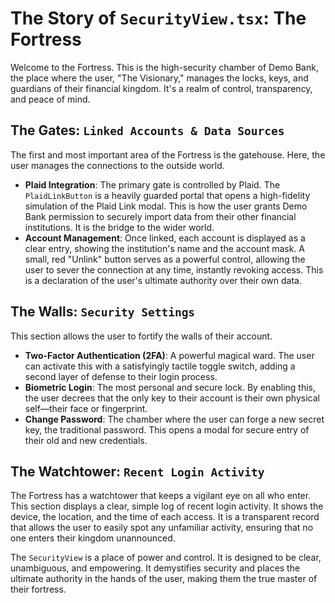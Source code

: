 # The Story of `SecurityView.tsx`: The Fortress

Welcome to the Fortress. This is the high-security chamber of Demo Bank, the place where the user, "The Visionary," manages the locks, keys, and guardians of their financial kingdom. It's a realm of control, transparency, and peace of mind.

## The Gates: `Linked Accounts & Data Sources`

The first and most important area of the Fortress is the gatehouse. Here, the user manages the connections to the outside world.

-   **Plaid Integration**: The primary gate is controlled by Plaid. The `PlaidLinkButton` is a heavily guarded portal that opens a high-fidelity simulation of the Plaid Link modal. This is how the user grants Demo Bank permission to securely import data from their other financial institutions. It is the bridge to the wider world.
-   **Account Management**: Once linked, each account is displayed as a clear entry, showing the institution's name and the account mask. A small, red "Unlink" button serves as a powerful control, allowing the user to sever the connection at any time, instantly revoking access. This is a declaration of the user's ultimate authority over their own data.

## The Walls: `Security Settings`

This section allows the user to fortify the walls of their account.

-   **Two-Factor Authentication (2FA)**: A powerful magical ward. The user can activate this with a satisfyingly tactile toggle switch, adding a second layer of defense to their login process.
-   **Biometric Login**: The most personal and secure lock. By enabling this, the user decrees that the only key to their account is their own physical self—their face or fingerprint.
-   **Change Password**: The chamber where the user can forge a new secret key, the traditional password. This opens a modal for secure entry of their old and new credentials.

## The Watchtower: `Recent Login Activity`

The Fortress has a watchtower that keeps a vigilant eye on all who enter. This section displays a clear, simple log of recent login activity. It shows the device, the location, and the time of each access. It is a transparent record that allows the user to easily spot any unfamiliar activity, ensuring that no one enters their kingdom unannounced.

The `SecurityView` is a place of power and control. It is designed to be clear, unambiguous, and empowering. It demystifies security and places the ultimate authority in the hands of the user, making them the true master of their fortress.
